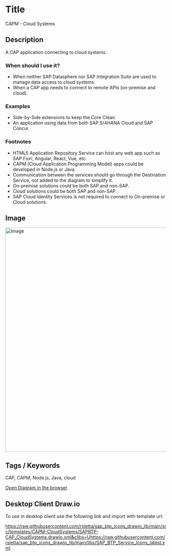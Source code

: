 # Title

CAPM - Cloud Systems

## Description

A CAP application connecting to cloud systems.

### When should I use it?

- When neither SAP Datasphere nor SAP Integration Suite are used to manage data access to cloud systems.
- When a CAP app needs to connect to remote APIs (on-premise and cloud).

### Examples

- Side-by-Side extensions to keep the Core Clean.
- An application using data from both SAP S/4HANA Cloud and SAP Concur.

### Footnotes

- HTML5 Application Repository Service can host any web app such as SAP Fiori, Angular, React, Vue, etc.
- CAPM (Cloud Application Programming Model) apps could be developed in Node.js or Java.
- Communication between the services should go through the Destination Service, not added to the diagram to simplify it.
- On-premise solutions could be both SAP and non-SAP.
- Cloud solutions could be both SAP and non-SAP.
- SAP Cloud Identity Services is not required to connect to On-premise or Cloud solutions.

## Image

<img width="699" alt="image" src="https://github.com/rsletta/sap_btp_icons_drawio_lib/assets/443888/0465038a-5f3c-4053-bcef-b1318377d9ce">

## Tags / Keywords

CAP, CAPM, Node.js, Java, cloud



[Open Diagram in the browser](https://app.diagrams.net/?create=https://raw.githubusercontent.com/rsletta/sap_btp_icons_drawio_lib/main/src/templates/CAPM-CloudSystems/SAPBTP-CAP_CloudSystems.drawio.xml&clibs=Uhttps://raw.githubusercontent.com/rsletta/sap_btp_icons_drawio_lib/main/libs/SAP_BTP_Service_Icons_latest.xml)

## Desktop Client Draw.io

To use in desktop client use the following link and import with template url: 

https://raw.githubusercontent.com/rsletta/sap_btp_icons_drawio_lib/main/src/templates/CAPM-CloudSystems/SAPBTP-CAP_CloudSystems.drawio.xml&clibs=Uhttps://raw.githubusercontent.com/rsletta/sap_btp_icons_drawio_lib/main/libs/SAP_BTP_Service_Icons_latest.xml